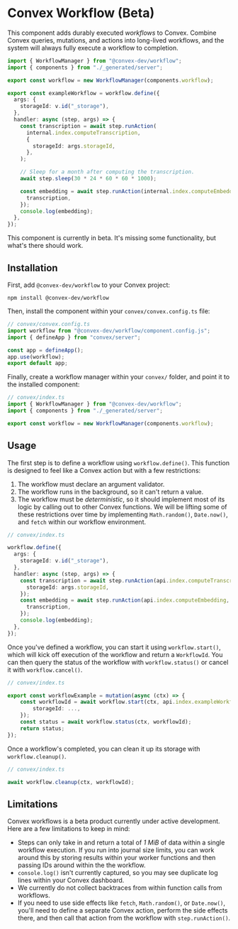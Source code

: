 # Convex Workflow (Beta)

This component adds durably executed _workflows_ to Convex. Combine Convex queries, mutations,
and actions into long-lived workflows, and the system will always fully execute a workflow
to completion.

```ts
import { WorkflowManager } from "@convex-dev/workflow";
import { components } from "./_generated/server";

export const workflow = new WorkflowManager(components.workflow);

export const exampleWorkflow = workflow.define({
  args: {
    storageId: v.id("_storage"),
  },
  handler: async (step, args) => {
    const transcription = await step.runAction(
      internal.index.computeTranscription,
      {
        storageId: args.storageId,
      },
    );

    // Sleep for a month after computing the transcription.
    await step.sleep(30 * 24 * 60 * 60 * 1000);

    const embedding = await step.runAction(internal.index.computeEmbedding, {
      transcription,
    });
    console.log(embedding);
  },
});
```

This component is currently in beta. It's missing some functionality, but
what's there should work.

## Installation

First, add `@convex-dev/workflow` to your Convex project:

```
npm install @convex-dev/workflow
```

Then, install the component within your `convex/convex.config.ts` file:

```ts
// convex/convex.config.ts
import workflow from "@convex-dev/workflow/component.config.js";
import { defineApp } from "convex/server";

const app = defineApp();
app.use(workflow);
export default app;
```

Finally, create a workflow manager within your `convex/` folder, and point it
to the installed component:

```ts
// convex/index.ts
import { WorkflowManager } from "@convex-dev/workflow";
import { components } from "./_generated/server";

export const workflow = new WorkflowManager(components.workflow);
```

## Usage

The first step is to define a workflow using `workflow.define()`. This function
is designed to feel like a Convex action but with a few restrictions:

1. The workflow must declare an argument validator.
2. The workflow runs in the background, so it can't return a value.
3. The workflow must be _deterministic_, so it should implement most of its logic
   by calling out to other Convex functions. We will be lifting some of these
   restrictions over time by implementing `Math.random()`, `Date.now()`, and
   `fetch` within our workflow environment.

```ts
// convex/index.ts

workflow.define({
  args: {
    storageId: v.id("_storage"),
  },
  handler: async (step, args) => {
    const transcription = await step.runAction(api.index.computeTranscription, {
      storageId: args.storageId,
    });
    const embedding = await step.runAction(api.index.computeEmbedding, {
      transcription,
    });
    console.log(embedding);
  },
});
```

Once you've defined a workflow, you can start it using `workflow.start()`, which
will kick off execution of the workflow and return a `WorkflowId`. You can then query
the status of the workflow with `workflow.status()` or cancel it with `workflow.cancel()`.

```ts
// convex/index.ts

export const workflowExample = mutation(async (ctx) => {
    const workflowId = await workflow.start(ctx, api.index.exampleWorkflow, {
        storageId: ...,
    });
    const status = await workflow.status(ctx, workflowId);
    return status;
});
```

Once a workflow's completed, you can clean it up its storage with `workflow.cleanup()`.

```ts
// convex/index.ts

await workflow.cleanup(ctx, workflowId);
```

## Limitations

Convex workflows is a beta product currently under active development. Here are
a few limitations to keep in mind:

- Steps can only take in and return a total of _1 MiB_ of data within a single
  workflow execution. If you run into journal size limits, you can work around
  this by storing results within your worker functions and then passing IDs
  around within the the workflow.
- `console.log()` isn't currently captured, so you may see duplicate log lines
  within your Convex dashboard.
- We currently do not collect backtraces from within function calls from workflows.
- If you need to use side effects like `fetch`, `Math.random()`, or `Date.now()`,
  you'll need to define a separate Convex action, perform the side effects there,
  and then call that action from the workflow with `step.runAction()`.

